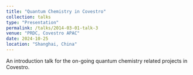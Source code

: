 ```yaml
---
title: "Quantum Chemistry in Covestro"
collection: talks 
type: "Presentation"
permalink: /talks/2014-03-01-talk-3
venue: "PRDC, Covestro APAC"
date: 2024-10-25
location: "Shanghai, China"
---
```


An introduction talk for the on-going quantum chemistry related projects in Covestro.
